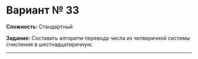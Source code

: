 # Вариант № 33
**Сложность:** Стандартный

**Задание:**  Составить алгоритм перевода числа из четверичной системы счисления в шестнадцатиричную.

---